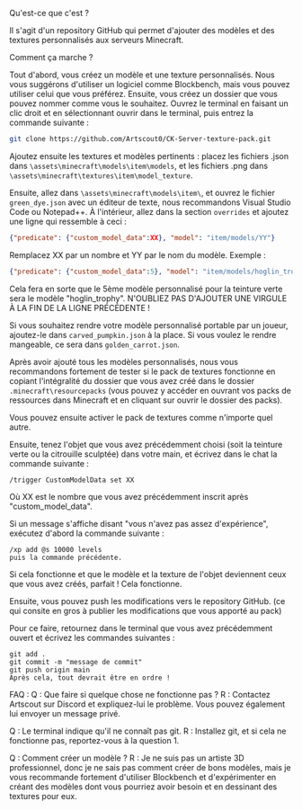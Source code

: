 Qu'est-ce que c'est ?

Il s'agit d'un repository GitHub qui permet d'ajouter des modèles et des textures personnalisés aux serveurs Minecraft.

Comment ça marche ?

Tout d'abord, vous créez un modèle et une texture personnalisés. Nous vous suggérons d'utiliser un logiciel comme Blockbench, mais vous pouvez utiliser celui que vous préférez. Ensuite, vous créez un dossier que vous pouvez nommer comme vous le souhaitez. Ouvrez le terminal en faisant un clic droit et en sélectionnant ouvrir dans le terminal, puis entrez la commande suivante :
```bash
git clone https://github.com/Artscout0/CK-Server-texture-pack.git
```
Ajoutez ensuite les textures et modèles pertinents : placez les fichiers .json dans `\assets\minecraft\models\item\models`, et les fichiers .png dans `\assets\minecraft\textures\item\model_texture`.

Ensuite, allez dans `\assets\minecraft\models\item\`, et ouvrez le fichier `green_dye.json` avec un éditeur de texte, nous recommandons Visual Studio Code ou Notepad++. À l'intérieur, allez dans la section `overrides` et ajoutez une ligne qui ressemble à ceci :
```json
{"predicate": {"custom_model_data":XX}, "model": "item/models/YY"}
```

Remplacez XX par un nombre et YY par le nom du modèle. Exemple :
```json
{"predicate": {"custom_model_data":5}, "model": "item/models/hoglin_trophy"}
```
Cela fera en sorte que le 5ème modèle personnalisé pour la teinture verte sera le modèle "hoglin_trophy".
N'OUBLIEZ PAS D'AJOUTER UNE VIRGULE À LA FIN DE LA LIGNE PRÉCÉDENTE !

Si vous souhaitez rendre votre modèle personnalisé portable par un joueur, ajoutez-le dans `carved_pumpkin.json` à la place.
Si vous voulez le rendre mangeable, ce sera dans `golden_carrot.json`.

Après avoir ajouté tous les modèles personnalisés, nous vous recommandons fortement de tester si le pack de textures fonctionne en copiant l'intégralité du dossier que vous avez créé dans le dossier `.minecraft\resourcepacks` (vous pouvez y accéder en ouvrant vos packs de ressources dans Minecraft et en cliquant sur ouvrir le dossier des packs).

Vous pouvez ensuite activer le pack de textures comme n'importe quel autre.

Ensuite, tenez l'objet que vous avez précédemment choisi (soit la teinture verte ou la citrouille sculptée) dans votre main, et écrivez dans le chat la commande suivante :

```
/trigger CustomModelData set XX
```
Où XX est le nombre que vous avez précédemment inscrit après "custom_model_data".

Si un message s'affiche disant "vous n'avez pas assez d'expérience", exécutez d'abord la commande suivante :
```
/xp add @s 10000 levels
puis la commande précédente.
```
Si cela fonctionne et que le modèle et la texture de l'objet deviennent ceux que vous avez créés, parfait ! Cela fonctionne.

Ensuite, vous pouvez push les modifications vers le repository GitHub.
(ce qui consite en gros à publier les modifications que vous apporté au pack)

Pour ce faire, retournez dans le terminal que vous avez précédemment ouvert et écrivez les commandes suivantes :

```
git add .
git commit -m "message de commit"
git push origin main
Après cela, tout devrait être en ordre !
```

FAQ :
Q : Que faire si quelque chose ne fonctionne pas ?
R : Contactez Artscout sur Discord et expliquez-lui le problème. Vous pouvez également lui envoyer un message privé.

Q : Le terminal indique qu'il ne connaît pas git.
R : Installez git, et si cela ne fonctionne pas, reportez-vous à la question 1.

Q : Comment créer un modèle ?
R : Je ne suis pas un artiste 3D professionnel, donc je ne sais pas comment créer de bons modèles, mais je vous recommande fortement d'utiliser Blockbench et d'expérimenter en créant des modèles dont vous pourriez avoir besoin et en dessinant des textures pour eux.
